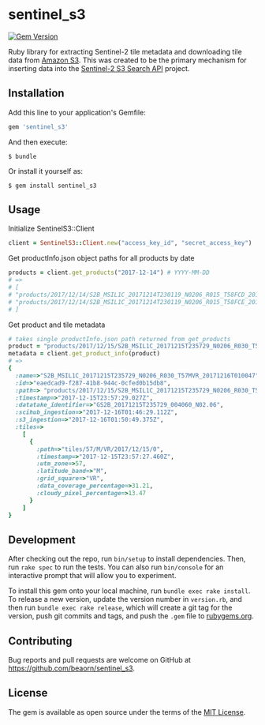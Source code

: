 # sentinel_s3

[![Gem Version](http://img.shields.io/gem/v/sentinel_s3.svg)][gem]

[gem]: https://rubygems.org/gems/sentinel_s3

Ruby library for extracting Sentinel-2 tile metadata and downloading tile data from [Amazon S3](https://aws.amazon.com/public-datasets/sentinel-2/).
This was created to be the primary mechanism for inserting data into the [Sentinel-2 S3 Search API](https://github.com/beaorn/s2) project.

## Installation

Add this line to your application's Gemfile:

```ruby
gem 'sentinel_s3'
```

And then execute:

    $ bundle

Or install it yourself as:

    $ gem install sentinel_s3

## Usage

Initialize SentinelS3::Client
```ruby
client = SentinelS3::Client.new("access_key_id", "secret_access_key")
```

Get productInfo.json object paths for all products by date
```ruby
products = client.get_products("2017-12-14") # YYYY-MM-DD
# =>
# [
# "products/2017/12/14/S2B_MSIL1C_20171214T230119_N0206_R015_T58FCD_20171214T234716/productInfo.json",
# "products/2017/12/14/S2B_MSIL1C_20171214T230119_N0206_R015_T58FCE_20171214T234716/productInfo.json",
# ]
```

Get product and tile metadata
```ruby
# takes single productInfo.json path returned from get_products
product = "products/2017/12/15/S2B_MSIL1C_20171215T235729_N0206_R030_T57MVR_20171216T010047productInfo.json"
metadata = client.get_product_info(product)
# =>
{
  :name=>"S2B_MSIL1C_20171215T235729_N0206_R030_T57MVR_20171216T010047",
  :id=>"eaedcad9-f287-41b8-944c-0cfed0b15db8",
  :path=> "products/2017/12/15/S2B_MSIL1C_20171215T235729_N0206_R030_T57MVR_20171216T010047",
  :timestamp=>"2017-12-15T23:57:29.027Z",
  :datatake_identifier=>"GS2B_20171215T235729_004060_N02.06",
  :scihub_ingestion=>"2017-12-16T01:46:29.112Z",
  :s3_ingestion=>"2017-12-16T01:50:49.375Z",
  :tiles=>
    [
      {
        :path=>"tiles/57/M/VR/2017/12/15/0",
        :timestamp=>"2017-12-15T23:57:27.460Z",
        :utm_zone=>57,
        :latitude_band=>"M",
        :grid_square=>"VR",
        :data_coverage_percentage=>31.21,
        :cloudy_pixel_percentage=>13.47
      }
    ]
}
```

## Development

After checking out the repo, run `bin/setup` to install dependencies. Then, run `rake spec` to run the tests. You can also run `bin/console` for an interactive prompt that will allow you to experiment.

To install this gem onto your local machine, run `bundle exec rake install`. To release a new version, update the version number in `version.rb`, and then run `bundle exec rake release`, which will create a git tag for the version, push git commits and tags, and push the `.gem` file to [rubygems.org](https://rubygems.org).

## Contributing

Bug reports and pull requests are welcome on GitHub at https://github.com/beaorn/sentinel_s3.

## License

The gem is available as open source under the terms of the [MIT License](https://opensource.org/licenses/MIT).
